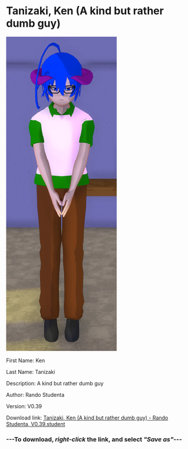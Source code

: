 # Tanizaki, Ken (A kind but rather dumb guy)

<img src = "https://raw.githubusercontent.com/Arbiter1223/Daigaku-Gurashi-Custom-Students/master/Students/Files/Tanizaki%2C%20Ken%20(A%20kind%20but%20rather%20dumb%20guy).png">

First Name: Ken

Last Name: Tanizaki

Description: A kind but rather dumb guy

Author: Rando Studenta

Version: V0.39

Download link: <a href="https://raw.githubusercontent.com/Arbiter1223/Daigaku-Gurashi-Custom-Students/master/Students/Files/Tanizaki%2C%20Ken%20(A%20kind%20but%20rather%20dumb%20guy)%20-%20Rando%20Studenta%2C%20V0.39.student">Tanizaki, Ken (A kind but rather dumb guy) - Rando Studenta, V0.39.student</a>

### ---**To download, _right-click_ the link, and select _"Save as"_**---
